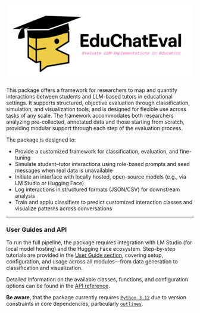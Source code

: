 ![Screenshot](pics/frontpage.png)

This package offers a framework for researchers to map and quantify interactions between students and LLM-based tutors in educational settings. It supports structured, objective evaluation through classification, simulation, and visualization tools, and is designed for flexible use across tasks of any scale. The framework accommodates both researchers analyzing pre-collected, annotated data and those starting from scratch, providing modular support through each step of the evaluation process.

The package is designed to:

- Provide a customized framework for classification, evaluation, and fine-tuning
- Simulate student–tutor interactions using role-based prompts and seed messages when real data is unavailable
- Initiate an interface with locally hosted, open-source models (e.g., via LM Studio or Hugging Face)
- Log interactions in structured formats (JSON/CSV) for downstream analysis
- Train and applu classifiers to predict customized interaction classes and visualize patterns across conversations

---

### User Guides and API 
To run the full pipeline, the package requires integration with LM Studio (for local model hosting) and the Hugging Face ecosystem. Step-by-step tutorials are provided in the [User Guide section](user_guides/userguide_intro.md/), covering setup, configuration, and usage across all modules—from data generation to classification and visualization.

Detailed information on the available classes, functions, and configuration options can be found in the [API reference](api/api_frame_gen.md/).

**Be aware**, that the package currently requires [`Python 3.12`](https://www.python.org/downloads/release/python-3120/) due to version constraints in core dependencies, particularly [`outlines`](https://github.com/dottxt-ai/outlines?tab=readme-ov-file#type-constraint).